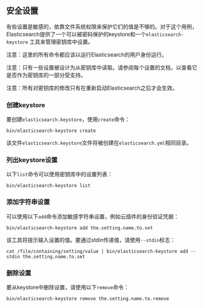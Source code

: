 ## 安全设置

有些设置是敏感的，依靠文件系统权限来保护它们的值是不够的。对于这个用例，Elasticsearch提供了一个可以被密码保护的keystore和一个`elasticsearch-keystore` 工具来管理密钥库中设置。



注意：这里的所有命令都应该以运行Elasticsearch的用户身份运行。

注意：只有一些设置被设计为从密钥库中读取。请参阅每个设置的文档，以查看它是否作为密钥库的一部分受支持。

注意：所有对密钥库的修改只有在重新启动Elasticsearch之后才会生效。

### 创建keystore

要创建`elasticsearch.keystore`，使用`create`命令：

```
bin/elasticsearch-keystore create
```

该文件`elasticsearch.keystore`文件将被创建在`elasticsearch.yml`相同目录。

### 列出keystore设置

以下`list`命令可以使用密钥库中的设置列表：

```
bin/elasticsearch-keystore list
```

### 添加字符串设置

可以使用以下`add`命令添加敏感字符串设置，例如云插件的身份验证凭据：

```
bin/elasticsearch-keystore add the.setting.name.to.set
```

该工具将提示输入设置的值。要通过stdin传递值，请使用`--stdin`标志：

```
cat /file/containing/setting/value | bin/elasticsearch-keystore add --stdin the.setting.name.to.set
```

### 删除设置

要从keystore中删除设置，请使用以下`remove`命令：

```
bin/elasticsearch-keystore remove the.setting.name.to.remove
```